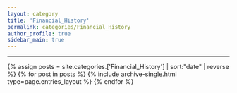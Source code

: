 ```yaml
---
layout: category
title: 'Financial_History'
permalink: categories/Financial_History
author_profile: true
sidebar_main: true
---
```


***

{% assign posts = site.categories.['Financial_History'] | sort:"date" | reverse %}
{% for post in posts %} {% include archive-single.html type=page.entries_layout %} {% endfor %}
